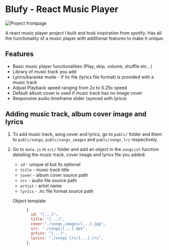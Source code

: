# Blufy - React Music Player
![Project frontpage](https://github.com/amajai/blufy-music-player/blob/main/project%20images/main.jpg "Project frontpage")


A react music player project I built and took inspiration from spotify. Has all the functionality of a music player with additional features to make it unique. 

## Features

- Basic music player functionalities (Play, skip, volume, shuffle etc.. )
- Library of music track you add
- Lyrics/karaoke mode - If lrc file (lyrics file format) is provided with a music track
- Adjust Playback speed ranging from 2x to 0.25x speed
- Default album cover is used if music track has no image cover
- Responsive audio timeframe slider (synced with lyrics)

## Adding music track, album cover image and lyrics
1. To add music track, song cover and lyrics, go to `publc/` folder and them to `publc/songs`, `publc/songs_images` and `publc/songs_lrc` respectively.
2. Go to `data.js` in `src/` folder and add an object in the `songList` function detailing the music track, cover image and lyrics file you added:
    - `id` - unique id but its optional
    - `title` - music track title
    - `cover` - album cover source path
    - `src` - audio file source path
    - `artist` - artist name
    - `lyrics` - .lrc file format source path 
    
    Object template

    ```javascript
          {
            id: "[...]",
            title: "[...]",
            cover:"./songs_images/[...].jpg",
            src: "./songs/[...].mp3",
            artist: "[...]",
            lyrics: "./songs_lrc/[...].lrc",
          },

    ```
